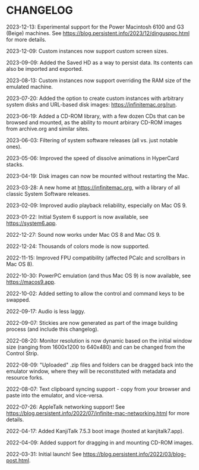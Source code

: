 # CHANGELOG

2023-12-13: Experimental support for the Power Macintosh 6100 and G3 (Beige) machines. See https://blog.persistent.info/2023/12/dingusppc.html for more details.

2023-12-09: Custom instances now support custom screen sizes.

2023-09-09: Added the Saved HD as a way to persist data. Its contents can also be imported and exported.

2023-08-13: Custom instances now support overriding the RAM size of the emulated machine.

2023-07-20: Added the option to create custom instances with arbitrary system disks and URL-based disk images: https://infinitemac.org/run.

2023-06-19: Added a CD-ROM library, with a few dozen CDs that can be browsed and mounted, as the ability to mount arbirary CD-ROM images from archive.org and similar sites.

2023-06-03: Filtering of system software releases (all vs. just notable ones).

2023-05-06: Improved the speed of dissolve animations in HyperCard stacks.

2023-04-19: Disk images can now be mounted without restarting the Mac.

2023-03-28: A new home at https://infinitemac.org, with a library of all classic System Software releases.

2023-02-09: Improved audio playback reliability, especially on Mac OS 9.

2023-01-22: Initial System 6 support is now available, see https://system6.app.

2022-12-27: Sound now works under Mac OS 8 and Mac OS 9.

2022-12-24: Thousands of colors mode is now supported.

2022-11-15: Improved FPU compatibility (affected PCalc and scrollbars in Mac OS 8).

2022-10-30: PowerPC emulation (and thus Mac OS 9) is now available, see https://macos9.app.

2022-10-02: Added setting to allow the control and command keys to be swapped.

2022-09-17: Audio is less laggy.

2022-09-07: Stickies are now generated as part of the image building process (and include this changelog).

2022-08-20: Monitor resolution is now dynamic based on the initial window size (ranging from 1600x1200 to 640x480) and can be changed from the Control Strip.

2022-08-09: "Uploaded" .zip files and folders can be dragged back into the emulator window, where they will be reconstituted with metadata and resource forks.

2022-08-07: Text clipboard syncing support - copy from your browser and paste into the emulator, and vice-versa.

2022-07-26: AppleTalk networking support! See https://blog.persistent.info/2022/07/infinite-mac-networking.html for more details.

2022-04-17: Added KanjiTalk 7.5.3 boot image (hosted at kanjitalk7.app).

2022-04-09: Added support for dragging in and mounting CD-ROM images.

2022-03-31: Initial launch! See https://blog.persistent.info/2022/03/blog-post.html.
